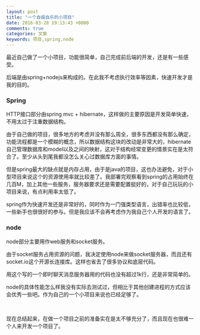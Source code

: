 ```yaml
---
layout: post
title: "一个自娱自乐的小项目"
date: 2016-03-28 19:13:43 +0800
comments: true
categories: 文章
keywords: 项目,spring,node
---
```


最近自己做了一个小项目，功能很简单，自己完成前后端的开发，还是有一些感受。

<!--more-->

后端是由spring+nodejs来构成的。在此我不考虑执行效率等因素，快速开发才是我的目的。

### Spring

HTTP接口部分由spring mvc + hibernate，这样做的主要原因是开发简单快速，不用太过于注重数据结构。

由于自己做的项目，很多地方的考虑并没有那么周全，很多东西都没有那么确定，功能流程都是一个模糊的概念，所以数据结构这块的改动是非常大的，hibernate自己管理数据库和model以及之间的映射，这对于结构经常变更的情景实在是太符合了。至少从头到尾我都没怎么关心过数据库方面的事情。

但是spring最大的缺点就是内存占用，由于是java的项目，这也办法避免，对于小型项目来说这个的资源使用率就比较差了。我部署完观察看到spring的占用始终在几百M，加上其他一些服务，服务器要求还是需要配置挺好的，对于自己玩玩的小项目来说，有点利用率太低了。

spring作为快速开发还是非常好的，同时作为一门强类型语言，出错率也比较低，一些新手也很很好的参与。但是我应该不会再考虑作为我自己个人开发的语言了。

### node

node部分主要用作web服务和socket服务。

由于socket服务占用资源的问题，我决定使用node来做socket服务器，而且还有socket.io这个开源长连接库。这样也省去了很多协议和底层代码。

用这个写的一个即时聊天消息服务器用的代码也没有超过1k行，还是非常简单的。

node的具体性能怎么样我没有实际去测试过，但相比于其他创建进程的方式应该会优秀一些吧。作为自己的一个小项目来说也已经足够了。


<br>

现在总结起来，在做一个项目之前的准备实在是太不够充分了，而且现在也很难一个人来开发一个项目了。
